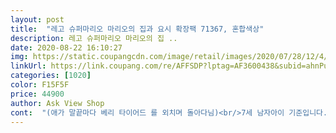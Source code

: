 ```yaml
---
layout: post 
title:  "레고 슈퍼마리오 마리오의 집과 요시 확장팩 71367, 혼합색상" 
description: 레고 슈퍼마리오 마리오의 집 ..
date: 2020-08-22 16:10:27 
img: https://static.coupangcdn.com/image/retail/images/2020/07/28/12/4/2cd6c71d-3204-4730-8e22-e6721c6a2158.jpg 
linkUrl: https://link.coupang.com/re/AFFSDP?lptag=AF3600438&subid=ahnPublicAsk&pageKey=1888750744&itemId=3209351168&vendorItemId=71196692104&traceid=V0-113-4dcd0399f4c0e518 
categories: [1020] 
color: F15F5F 
price: 44900 
author: Ask View Shop 
cont:  "(애가 말끝마다 베리 타이어드 를 외치며 돌아다님)<br/>7세 남자아이 기준입니다.<br/><br/>가격이 떨어졌네요.<br/>.<br/> 하하하핳<br/>가격이 사악하긴 하지만 7세 아들이 너무 좋아해요.<br/><br/>마리오를 재울 수 있다고 굉장히 좋아함.<br/><br/>뻐끔플라워는 만들어놓고도 싫다고 사진 안찍더니... <br/><br/>사주길 매우 잘한듯.<br/><br/>쉬워서 혼자 맞추기 적합!!<br/>슈퍼스타가 들어있는것도 이것의 장점임<br/>아이가 만들고 사진찍어놈.<br/><br/>아이가 졸라서 구매했습니다.<br/> 주문하고 다음날 오후 일찍 배송되어 아들에게 덜 볶였습니다.<br/>ㅋㅋㅋ 역시나 좋아하네요.<br/> 하루종일 갖고 놉니다.<br/> 토이저러스 정가보다 몇천원 쌉니다.<br/><br/>요시 사달라고 노래를 불러서 사줬더니 재밌게 잘 가지고 놀아요.<br/><br/>이건 아주 맘에 들었는지 사진을 여러장 찍어놓음.<br/>.<br/>ㅋㅋ<br/>정말 좋아함!!<br/>" 
---
```

